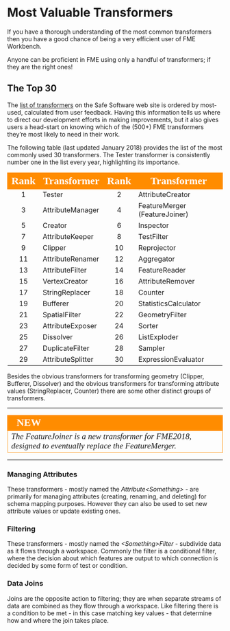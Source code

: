 # Most Valuable Transformers #

If you have a thorough understanding of the most common transformers then you have a good chance of being a very efficient user of FME Workbench.

Anyone can be proficient in FME using only a handful of transformers; if they are the right ones!

## The Top 30 ##
The [list of transformers](https://www.safe.com/transformers/#/) on the Safe Software web site is ordered by most-used, calculated from user feedback. Having this information tells us where to direct our development efforts in making improvements, but it also gives users a head-start on knowing which of the (500+) FME transformers they’re most likely to need in their work.

The following table (last updated January 2018) provides the list of the most commonly used 30 transformers. The Tester transformer is consistently number one in the list every year, highlighting its importance.

<table style="border-spacing: 0px">
<tr>
<th style="vertical-align:middle;background-color:darkorange;border: 2px solid darkorange">
<span style="color:white;font-size:x-large;font-weight: bold;font-family:serif">Rank</span></th>
<th style="vertical-align:middle;background-color:darkorange;border: 2px solid darkorange">
<span style="color:white;font-size:x-large;font-weight: bold;font-family:serif">Transformer</th>
<th style="vertical-align:middle;background-color:darkorange;border: 2px solid darkorange">
<span style="color:white;font-size:x-large;font-weight: bold;font-family:serif">Rank</span></th>
<th style="vertical-align:middle;background-color:darkorange;border: 2px solid darkorange">
<span style="color:white;font-size:x-large;font-weight: bold;font-family:serif">Transformer</th>
</tr>
<tr><td style="text-align:center">1</td><td>Tester</td><td style="text-align:center">2</td><td>AttributeCreator</td></tr>
<tr><td style="text-align:center">3</td><td>AttributeManager</td><td style="text-align:center">4</td><td>FeatureMerger (FeatureJoiner)</td></tr>
<tr><td style="text-align:center">5</td><td>Creator</td><td style="text-align:center">6</td><td>Inspector</td></tr>
<tr><td style="text-align:center">7</td><td>AttributeKeeper</td><td style="text-align:center">8</td><td>TestFilter</td></tr>
<tr><td style="text-align:center">9</td><td>Clipper</td><td style="text-align:center">10</td><td>Reprojector</td></tr>
<tr><td style="text-align:center">11</td><td>AttributeRenamer</td><td style="text-align:center">12</td><td>Aggregator</td></tr>
<tr><td style="text-align:center">13</td><td>AttributeFilter</td><td style="text-align:center">14</td><td>FeatureReader</td></tr>
<tr><td style="text-align:center">15</td><td>VertexCreator</td><td style="text-align:center">16</td><td>AttributeRemover</td></tr>
<tr><td style="text-align:center">17</td><td>StringReplacer</td><td style="text-align:center">18</td><td>Counter</td></tr>
<tr><td style="text-align:center">19</td><td>Bufferer</td><td style="text-align:center">20</td><td>StatisticsCalculator</td></tr>
<tr><td style="text-align:center">21</td><td>SpatialFilter</td><td style="text-align:center">22</td><td>GeometryFilter</td></tr>
<tr><td style="text-align:center">23</td><td>AttributeExposer</td><td style="text-align:center">24</td><td>Sorter</td></tr>
<tr><td style="text-align:center">25</td><td>Dissolver</td><td style="text-align:center">26</td><td>ListExploder</td></tr>
<tr><td style="text-align:center">27</td><td>DuplicateFilter</td><td style="text-align:center">28</td><td>Sampler</td></tr>
<tr><td style="text-align:center">29</td><td>AttributeSplitter</td><td style="text-align:center">30</td><td>ExpressionEvaluator</td></tr>
</table>

Besides the obvious transformers for transforming geometry (Clipper, Bufferer, Dissolver) and the obvious transformers for transforming attribute values (StringReplacer, Counter) there are some other distinct groups of transformers.

---

<!--New Section--> 

<table style="border-spacing: 0px">
<tr>
<td style="vertical-align:middle;background-color:darkorange;border: 2px solid darkorange">
<i class="fa fa-bolt fa-lg fa-pull-left fa-fw" style="color:white;padding-right: 12px;vertical-align:text-top"></i>
<span style="color:white;font-size:x-large;font-weight: bold;font-family:serif">NEW</span>
</td>
</tr>

<tr>
<td style="border: 1px solid darkorange">
<span style="font-family:serif; font-style:italic; font-size:larger">
The FeatureJoiner is a new transformer for FME2018, designed to eventually replace the FeatureMerger.
</span>
</td>
</tr>
</table>

---

### Managing Attributes ###
These transformers - mostly named the *Attribute&lt;Something&gt;* - are primarily for managing attributes (creating, renaming, and deleting) for schema mapping purposes. However they can also be used to set new attribute values or update existing ones.

### Filtering ###
These transformers - mostly named the *&lt;Something&gt;Filter* - subdivide data as it flows through a workspace. Commonly the filter is a conditional filter, where the decision about which features are output to which connection is decided by some form of test or condition.

### Data Joins ###
Joins are the opposite action to filtering; they are when separate streams of data are combined as they flow through a workspace. Like filtering there is a condition to be met - in this case matching key values - that determine how and where the join takes place.